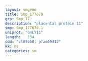 ```yaml
---
layout: smgene
title: Smp_177670
grp: Smp_17
description: "placental protein 11"
smp: Smp_177670.1
uniprot: "G4LY11"
length:   234
cdd: "cl09658, pfam09412"
kk: ns
categories: sm
---
```

